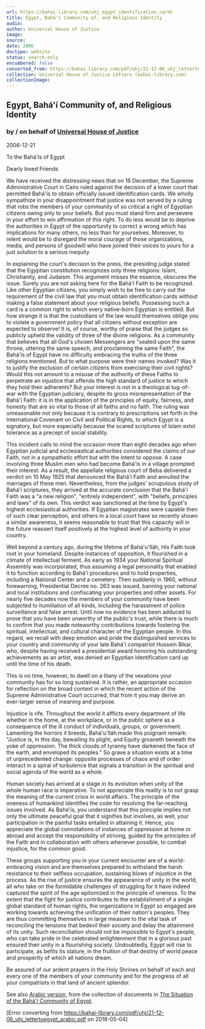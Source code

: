 ```yaml
---
url: https://bahai-library.com/uhj_egypt_identification_cards
title: Egypt, Bahá'í Community of, and Religious Identity
audio: 
author: Universal House of Justice
image: 
source: 
date: 2006
doctype: website
status: search-only
encumbered: false
converted_from: https://bahai-library.com/pdf/uhj/21-12-06_uhj_lettertoegypt_arabic.pdf
collection: Universal House of Justice Letters (bahai-library.com)
collectionImage: 
---
```



## Egypt, Bahá'í Community of, and Religious Identity

### by / on behalf of [Universal House of Justice](https://bahai-library.com/author/Universal+House+of+Justice)

2006-12-21


To the Bahá'ís of Egypt

Dearly loved Friends

We have received the distressing news that on 16 December, the Supreme Administrative Court in Cairo ruled against the decision of a lower court that permitted Bahá'ís to obtain officially issued identification cards. We wholly sympathize in your disappointment that justice was not served by a ruling that robs the members of your community of so critical a right of Egyptian citizens owing only to your beliefs. But you must stand firm and persevere in your effort to win affirmation of this right. To do less would be to deprive the authorities in Egypt of the opportunity to correct a wrong which has implications for many others, no less than for yourselves. Moreover, to relent would be to disregard the moral courage of those organizations, media, and persons of goodwill who have joined their voices to yours for a just solution to a serious inequity

In explaining the court's decision to the press, the presiding judge stated that the Egyptian constitution recognizes only three religions: Islam, Christianity, and Judaism. This argument misses the essence, obscures the issue. Surely you are not asking here for the Bahá'í Faith to be recognized. Like other Egyptian citizens, you simply wish to be free to carry out the requirement of the civil law that you must obtain identification cards without making a false statement about your religious beliefs. Possessing such a card is a common right to which every native-born Egyptian is entitled. But how strange it is that the custodians of the law would themselves oblige you to violate a government policy that all citizens without exception are expected to observe! It is, of course, worthy of praise that the judges so publicly upheld the validity of three of the divine religions. As a community that believes that all God's chosen Messengers are "seated upon the same throne, uttering the same speech, and proclaiming the same Faith", the Bahá'ís of Egypt have no difficulty embracing the truths of the three religions mentioned. But to what purpose were their names invoked? Was it to justify the exclusion of certain citizens from exercising their civil rights? Would this not amount to a misuse of the authority of these Faiths to perpetrate an injustice that offends the high standard of justice to which they hold their adherents? But your interest is not in a theological tug-of-war with the Egyptian judiciary, despite its gross misrepresentation of the Bahá'í Faith: it is in the application of the principles of equity, fairness, and honesty that are so vital to those of all faiths and no faith. The ruling was unreasonable not only because it is contrary to prescriptions set forth in the International Covenant on Civil and Political Rights, to which Egypt is a signatory, but more especially because the scared scriptures of Islam extol tolerance as a precept of social stability.

This incident calls to mind the occasion more than eight decades ago when Egyptian judicial and ecclesiastical authorities considered the claims of our Faith, not in a sympathetic effort but with the intent to oppose. A case involving three Muslim men who had become Bahá'ís in a village prompted their interest. As a result, the appellate religious court of Beba delivered a verdict on 10 May 1925 that denounced the Bahá'í Faith and annulled the marriages of these men. Nevertheless, from the judges' scrupulous study of Bahá'í scriptures, they arrived at the accurate conclusion that the Bahá'í Faith was a "a new religion", "entirely independent", with "beliefs, principles and laws" of its own. This verdict was sanctioned at the time by Egypt's highest ecclesiastical authorities. If Egyptian magistrates were capable then of such clear perception, and others in a local court have so recently shown a similar awareness, it seems reasonable to trust that this capacity will in the future reassert itself positively at the highest level of authority in your country.

Well beyond a century ago, during the lifetime of Bahá'u'lláh, His Faith took root in your homeland. Despite instances of opposition, it flourished in a climate of intellectual ferment. As early as 1934 your National Spiritual Assembly was incorporated, thus assuming a legal personality that enabled it to function according to Bahá'í procedures and to hold properties, including a National Center and a cemetery. Then suddenly in 1960, without forewarning, Presidential Decree no. 263 was issued, banning your national and local institutions and confiscating your properties and other assets. For nearly five decades now the members of your community have been subjected to humiliation of all kinds, including the harassment of police surveillance and false arrest. Until now no evidence has been adduced to prove that you have been unworthy of the public's trust, while there is much to confirm that you made noteworthy contributions towards fostering the spiritual, intellectual, and cultural character of the Egyptian people. In this regard, we recall with deep emotion and pride the distinguished services to your country and community of your late Bahá'í compatriot Hussein Bikar, who, despite having received a presidential award honoring his outstanding achievements as an artist, was denied an Egyptian identification card up until the time of his death.

This is no time, however, to dwell on a litany of the vexations your community has for so long sustained. It is rather, an appropriate occasion for reflection on the broad context in which the recent action of the Supreme Administrative Court occurred, that from it you may derive an ever-larger sense of meaning and purpose.

Injustice is rife. Throughout the world it afflicts every department of life whether in the home, at the workplace, or in the public sphere as a consequence of the ill conduct of individuals, groups, or government. Lamenting the horrors it breeds, Bahá'u'lláh made this poignant remark: "Justice is, in this day, bewailing its plight, and Equity groaneth beneath the yoke of oppression. The thick clouds of tyranny have darkened the face of the earth, and enveloped its peoples." So grave a situation exists at a time of unprecedented change: opposite processes of chaos and of order interact in a spiral of turbulence that signals a transition in the spiritual and social agenda of the world as a whole.

Human society has arrived at a stage in its evolution when unity of the whole human race is imperative. To not appreciate this reality is to not grasp the meaning of the current crisis in world affairs. The principle of the oneness of humankind identifies the code for resolving the far-reaching issues involved. As Bahá'ís, you understand that this principle implies not only the ultimate peaceful goal that it signifies but involves, as well, your participation in the painful tasks entailed in attaining it. Hence, you appreciate the global connotations of instances of oppression at home or abroad and accept the responsibility of striving, guided by the principles of the Faith and in collaboration with others whenever possible, to combat injustice, for the common good.

These groups supporting you in your current encounter are of a world-embracing vision and are themselves prepared to withstand the harsh resistance to their selfless occupation, sustaining blows of injustice in the process. As the rise of justice ensures the appearance of unity in the world, all who take on the formidable challenges of struggling for it have indeed captured the spirit of the age epitomized in the principle of oneness. To the extent that the fight for justice contributes to the establishment of a single global standard of human rights, the organizations in Egypt so engaged are working towards achieving the unification of their nation's peoples. They are thus committing themselves in large measure to the vital task of reconciling the tensions that bedevil their society and delay the attainment of its unity. Such reconciliation should not be impossible to Egypt's people, who can take pride in the celebrated enlightenment that in a glorious past ensured their unity in a flourishing society. Undoubtedly, Egypt will rise to participate, as befits its stature, in the fruition of that destiny of world peace and prosperity of which all nations dream.

Be assured of our ardent prayers in the Holy Shrines on behalf of each and every one of the members of your community and for the progress of all your compatriots in that land of ancient splendor.

See also [Arabic version](https://bahai-library.com/pdf/uhj/21-12-06_uhj_lettertoegypt_arabic.pdf), from the collection of documents in [The Situation of the Bahá'í Community of Egypt](http://www.bahai.org/persecution/egypt/update).



[Error converting from https://bahai-library.com/pdf/uhj/21-12-06_uhj_lettertoegypt_arabic.pdf on 2018-05-04]


